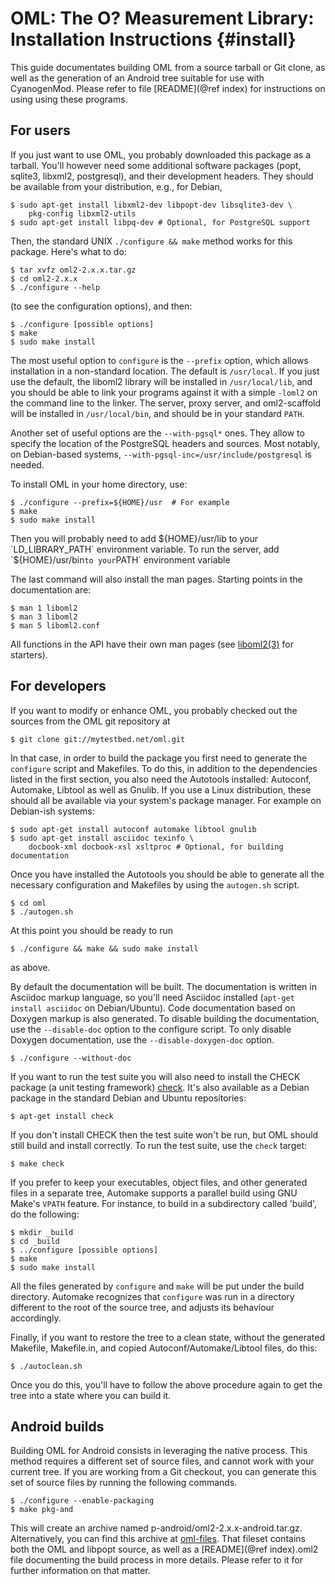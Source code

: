 OML: The O? Measurement Library: Installation Instructions	{#install}
==========================================================

This guide documentates building OML from a source tarball or Git clone,
as well as the generation of an Android tree suitable for use with
CyanogenMod.  Please refer to file [README](@ref index) for instructions on using
using these programs.


For users
---------

If you just want to use OML, you probably downloaded this package as a
tarball. You'll however need some additional software packages (popt,
sqlite3, libxml2, postgresql), and their development headers. They
should be available from your distribution, e.g., for Debian,

    $ sudo apt-get install libxml2-dev libpopt-dev libsqlite3-dev \
        pkg-config libxml2-utils
    $ sudo apt-get install libpq-dev # Optional, for PostgreSQL support

Then, the standard UNIX `./configure && make` method works for this
package. Here's what to do:

    $ tar xvfz oml2-2.x.x.tar.gz
    $ cd oml2-2.x.x
    $ ./configure --help

(to see the configuration options), and then:

    $ ./configure [possible options]
    $ make
    $ sudo make install

The most useful option to `configure` is the `--prefix` option, which
allows installation in a non-standard location. The default is
`/usr/local`. If you just use the default, the liboml2 library will be
installed in `/usr/local/lib`, and you should be able to link your
programs against it with a simple `-loml2` on the command line to the
linker. The server, proxy server, and oml2-scaffold will be installed in
`/usr/local/bin`, and should be in your standard `PATH`.

Another set of useful options are the `--with-pgsql*` ones. They allow
to specify the location of the PostgreSQL headers and sources. Most
notably, on Debian-based systems,
`--with-pgsql-inc=/usr/include/postgresql` is needed.

To install OML in your home directory, use:

    $ ./configure --prefix=${HOME}/usr	# For example
    $ make
    $ sudo make install

Then you will probably need to add ${HOME}/usr/lib to your
`LD_LIBRARY_PATH` environment variable. To run the server, add
`${HOME}/usr/bin` to your `PATH` environment variable

The last command will also install the man pages. Starting points in the
documentation are:

    $ man 1 liboml2
    $ man 3 liboml2
    $ man 5 liboml2.conf

All functions in the API have their own man pages (see [liboml2(3)](http://oml.mytestbed.net/doc/oml/2.12/liboml2.3.html) for
starters).


For developers
--------------

If you want to modify or enhance OML, you probably checked out the
sources from the OML git repository at

    $ git clone git://mytestbed.net/oml.git

In that case, in order to build the package you first need to generate
the `configure` script and Makefiles. To do this, in addition to the
dependencies listed in the first section, you also need the Autotools
installed: Autoconf, Automake, Libtool as well as Gnulib. If you use a
Linux distribution, these should all be available via your system's
package manager. For example on Debian-ish systems:

    $ sudo apt-get install autoconf automake libtool gnulib
    $ sudo apt-get install asciidoc texinfo \
        docbook-xml docbook-xsl xsltproc # Optional, for building documentation

Once you have installed the Autotools you should be able to generate all
the necessary configuration and Makefiles by using the `autogen.sh` script.

    $ cd oml
    $ ./autogen.sh

At this point you should be ready to run

    $ ./configure && make && sudo make install

as above.

By default the documentation will be built. The documentation is written
in Asciidoc markup language, so you'll need Asciidoc installed (`apt-get
install asciidoc` on Debian/Ubuntu). Code documentation based on Doxygen
markup is also generated. To disable building the documentation, use the
`--disable-doc` option to the configure script. To only disable Doxygen
documentation, use the `--disable-doxygen-doc` option.

    $ ./configure --without-doc

If you want to run the test suite you will also need to install the
CHECK package (a unit testing framework) [check].  It's also available
as a Debian package in the standard Debian and Ubuntu repositories:

    $ apt-get install check

If you don't install CHECK then the test suite won't be run, but OML
should still build and install correctly. To run the test suite, use the
`check` target:

    $ make check

If you prefer to keep your executables, object files, and other
generated files in a separate tree, Automake supports a parallel build
using GNU Make's `VPATH` feature. For instance, to build in a
subdirectory called 'build', do the following:

    $ mkdir _build
    $ cd _build
    $ ../configure [possible options]
    $ make
    $ sudo make install

All the files generated by `configure` and `make` will be put under the
build directory. Automake recognizes that `configure` was run in a
directory different to the root of the source tree, and adjusts its
behaviour accordingly.

Finally, if you want to restore the tree to a clean state, without the
generated Makefile, Makefile.in, and copied Autoconf/Automake/Libtool
files, do this:

    $ ./autoclean.sh

Once you do this, you'll have to follow the above procedure again to get
the tree into a state where you can build it.


Android builds
--------------

Building OML for Android consists in leveraging the native process. This
method requires a different set of source files, and cannot work with
your current tree. If you are working from a Git checkout, you can
generate this set of source files by running the following commands.

    $ ./configure --enable-packaging
    $ make pkg-and

This will create an archive named p-android/oml2-2.x.x-android.tar.gz.
Alternatively, you can find this archive at [oml-files]. That fileset
contains both the OML and libpopt source, as well as a [README](@ref index).oml2 file
documenting the build process in more details. Please refer to it for
further information on that matter.


[check]: http://check.sourceforge.net
[oml-files]: http://oml.mytestbed.net/projects/oml/files
